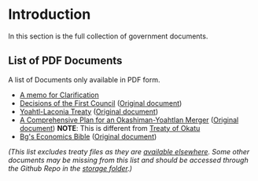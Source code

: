 # Introduction

In this section is the full collection of government documents.

## List of PDF Documents

A list of Documents only available in PDF form.

- [A memo for Clarification](/storage/court/A-memo-for-Clarification.pdf)
- [Decisions of the First Council](/storage/misc/decisions-of-the-first-council.pdf) ([Original document](https://docs.google.com/document/d/1XhgCw_uUjvhG2LcwAlcFkIuAhf-F07kTeuPaOUXNods/edit))
- [Yoahtl-Laconia Treaty](/storage/treaties/Yoahtl-Laconia-Peace-Agreement.pdf) ([Original document](https://docs.google.com/document/d/1ndCGnsh7TgiVLToAozrzrmdnjidDeanV7Pifo0srrE8/edit))
- [A Comprehensive Plan for an Okashiman-Yoahtlan Merger](/storage/misc/A-Comprehensive-Plan-for-an-Okashiman-Yoahtlan-Merger.pdf) ([Original document](https://docs.google.com/document/d/1o84J97TlDFQEJsrKCJBlYiSBJXAw67j46U6DDIRAHEg/edit)) **NOTE**: This is different from [Treaty of Okatu](/constitution/treaties.html#treaty-of-okatu)
- [Bg's Economics Bible](/storage/misc/The-Civclassics-Economics-Bible.pdf) ([Original document](https://docs.google.com/document/d/15yBTJLwLKFdM9qKmR76fk--sG3g8KkfOFFDlcNEk4vo/edit))

_(This list excludes treaty files as they are [available elsewhere](/constitution/treaties). Some other documents may be missing from this list and should be accessed through the Github Repo in the [storage folder](https://github.com/CivYoahtl/civyoahtl.github.io/tree/main/docs/public/storage).)_
